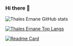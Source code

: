 ### Hi there 👋

<!--
**ThalesErnane/ThalesErnane** is a ✨ _special_ ✨ repository because its `README.md` (this file) appears on your GitHub profile.
Here are some ideas to get you started:

- 🔭 I’m currently working on ...
- 🌱 I’m currently learning ...
- 👯 I’m looking to collaborate on ...
- 🤔 I’m looking for help with ...
- 💬 Ask me about ...
- 📫 How to reach me: ...
- 😄 Pronouns: ...
- ⚡ Fun fact: ...
-->

![Thales Ernane GitHub stats](https://github-readme-stats.vercel.app/api?username=ThalesErnane&theme=gotham&show_icons=true)


[![Thales Ernane Top Langs](https://github-readme-stats.vercel.app/api/top-langs/?username=ThalesErnane&layout=compact&theme=gotham&show_icons=true)](https://github.com/ThalesErnane)

[![Readme Card](https://github-readme-stats.vercel.app/api/pin/?username=ThalesErnane&repo=dyn-qrcode)](https://github.com/ThalesErnane/dyn-qrcode)

